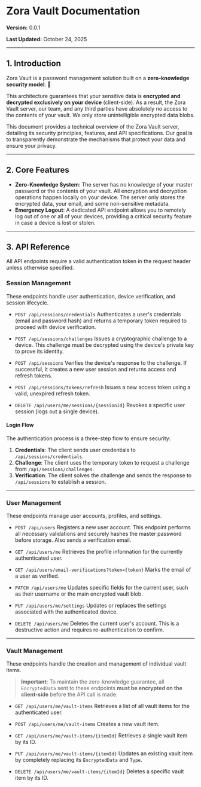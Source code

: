 ﻿# Zora Vault Documentation

**Version:** 0.0.1

**Last Updated:** October 24, 2025

---

## 1. Introduction

Zora Vault is a password management solution built on a **zero-knowledge security model**. 🔐

This architecture guarantees that your sensitive data is **encrypted and decrypted exclusively on your device** (client-side). As a result, the Zora Vault server, our team, and any third parties have absolutely no access to the contents of your vault. We only store unintelligible encrypted data blobs.

This document provides a technical overview of the Zora Vault server, detailing its security principles, features, and API specifications. Our goal is to transparently demonstrate the mechanisms that protect your data and ensure your privacy.

---

## 2. Core Features

* **Zero-Knowledge System**: The server has no knowledge of your master password or the contents of your vault. All encryption and decryption operations happen locally on your device. The server only stores the encrypted data, your email, and some non-sensitive metadata.
* **Emergency Logout**: A dedicated API endpoint allows you to remotely log out of one or all of your devices, providing a critical security feature in case a device is lost or stolen.

---

## 3. API Reference

All API endpoints require a valid authentication token in the request header unless otherwise specified.

### Session Management

These endpoints handle user authentication, device verification, and session lifecycle.

* `POST /api/sessions/credentials`
    Authenticates a user's credentials (email and password hash) and returns a temporary token required to proceed with device verification.

* `POST /api/sessions/challenges`
    Issues a cryptographic challenge to a device. This challenge must be decrypted using the device's private key to prove its identity.

* `POST /api/sessions`
    Verifies the device's response to the challenge. If successful, it creates a new user session and returns access and refresh tokens.

* `POST /api/sessions/tokens/refresh`
    Issues a new access token using a valid, unexpired refresh token.

* `DELETE /api/users/me/sessions/{sessionId}`
    Revokes a specific user session (logs out a single device).

#### **Login Flow**
The authentication process is a three-step flow to ensure security:
1.  **Credentials**: The client sends user credentials to `/api/sessions/credentials`.
2.  **Challenge**: The client uses the temporary token to request a challenge from `/api/sessions/challenges`.
3.  **Verification**: The client solves the challenge and sends the response to `/api/sessions` to establish a session.

---

### User Management

These endpoints manage user accounts, profiles, and settings.

* `POST /api/users`
    Registers a new user account. This endpoint performs all necessary validations and securely hashes the master password before storage. Also sends a verification email.

* `GET /api/users/me`
    Retrieves the profile information for the currently authenticated user.

* `GET /api/users/email-verifications?token={token}`
    Marks the email of a user as verified.

* `PATCH /api/users/me`
    Updates specific fields for the current user, such as their username or the main encrypted vault blob.

* `PUT /api/users/me/settings`
    Updates or replaces the settings associated with the authenticated device.

* `DELETE /api/users/me`
    Deletes the current user's account. This is a destructive action and requires re-authentication to confirm.

---

### Vault Management

These endpoints handle the creation and management of individual vault items.

> **Important:** To maintain the zero-knowledge guarantee, all `EncryptedData` sent to these endpoints **must be encrypted on the client-side** before the API call is made.

* `GET /api/users/me/vault-items`
    Retrieves a list of all vault items for the authenticated user.

* `POST /api/users/me/vault-items`
    Creates a new vault item.

* `GET /api/users/me/vault-items/{itemId}`
    Retrieves a single vault item by its ID.

* `PUT /api/users/me/vault-items/{itemId}`
    Updates an existing vault item by completely replacing its `EncryptedData` and `Type`.

* `DELETE /api/users/me/vault-items/{itemId}`
    Deletes a specific vault item by its ID.